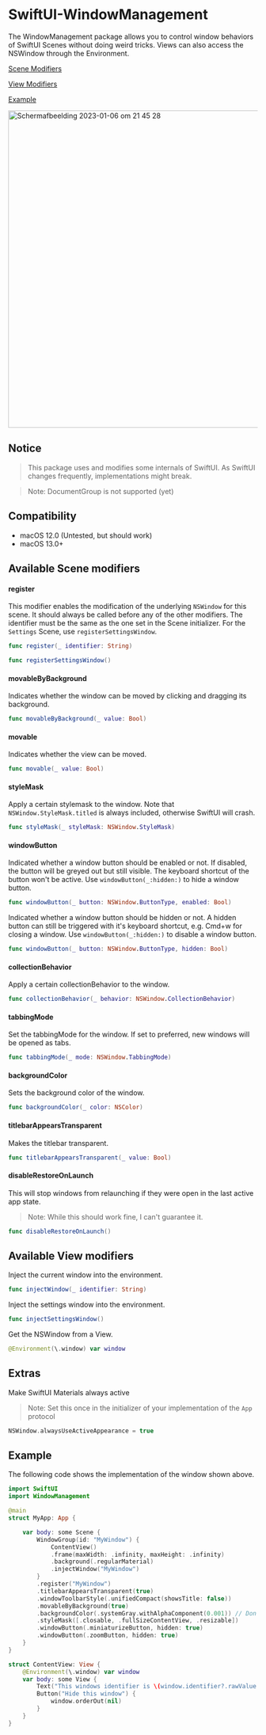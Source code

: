 # SwiftUI-WindowManagement

The WindowManagement package allows you to control window behaviors of SwiftUI Scenes without doing weird tricks.
Views can also access the NSWindow through the Environment.

[Scene Modifiers](#available-scene-modifiers)

[View Modifiers](#available-scene-modifiers)

[Example](#example)

<img width="641" alt="Scherm­afbeelding 2023-01-06 om 21 45 28" src="https://user-images.githubusercontent.com/62355975/211096955-837f2ad0-f9dd-4cf6-88e4-6a8ba0acb9d1.png">

## Notice
> This package uses and modifies some internals of SwiftUI. As SwiftUI changes frequently, implementations might break.

> Note: DocumentGroup is not supported (yet)

## Compatibility
- macOS 12.0 (Untested, but should work)
- macOS 13.0+

## Available Scene modifiers
#### register
This modifier enables the modification of the underlying `NSWindow` for this scene.
It should always be called before any of the other modifiers.
The identifier must be the same as the one set in the Scene initializer.
For the `Settings` Scene, use `registerSettingsWindow`.

```swift
func register(_ identifier: String)

func registerSettingsWindow()
```

#### movableByBackground
Indicates whether the window can be moved by clicking and dragging its background.
```swift
func movableByBackground(_ value: Bool)
```

#### movable
Indicates whether the view can be moved.
```swift
func movable(_ value: Bool)
```

#### styleMask
Apply a certain stylemask to the window.
Note that `NSWindow.StyleMask.titled` is always included, otherwise SwiftUI will crash.
```swift
func styleMask(_ styleMask: NSWindow.StyleMask)
```

#### windowButton
Indicated whether a window button should be enabled or not.
If disabled, the button will be greyed out but still visible.
The keyboard shortcut of the button won't be active.
Use `windowButton(_:hidden:)` to hide a window button.
```swift
func windowButton(_ button: NSWindow.ButtonType, enabled: Bool)
```

Indicated whether a window button should be hidden or not.
A hidden button can still be triggered with it's keyboard shortcut, e.g. Cmd+w for closing a window.
Use `windowButton(_:hidden:)` to disable a window button.
```swift
func windowButton(_ button: NSWindow.ButtonType, hidden: Bool)
```

#### collectionBehavior
Apply a certain collectionBehavior to the window.
```swift
func collectionBehavior(_ behavior: NSWindow.CollectionBehavior)
```

#### tabbingMode
Set the tabbingMode for the window.
If set to preferred, new windows will be opened as tabs.

```swift
func tabbingMode(_ mode: NSWindow.TabbingMode)
```

#### backgroundColor
Sets the background color of the window.
```swift
func backgroundColor(_ color: NSColor)
```

#### titlebarAppearsTransparent
Makes the titlebar transparent.
```swift
func titlebarAppearsTransparent(_ value: Bool)
```

#### disableRestoreOnLaunch
This will stop windows from relaunching if they were open in the last active app state.
> Note: While this should work fine, I can't guarantee it.
```swift
func disableRestoreOnLaunch()
```

## Available View modifiers
Inject the current window into the environment.
```swift
func injectWindow(_ identifier: String)
```
    
Inject the settings window into the environment.
```swift
func injectSettingsWindow()
```

Get the NSWindow from a View.
```swift
@Environment(\.window) var window
```

## Extras

Make SwiftUI Materials always active
> Note: Set this once in the initializer of your implementation of the `App` protocol
```swift
NSWindow.alwaysUseActiveAppearance = true
```

## Example

The following code shows the implementation of the window shown above.


```swift
import SwiftUI
import WindowManagement

@main
struct MyApp: App {

    var body: some Scene {
        WindowGroup(id: "MyWindow") {
            ContentView()
            .frame(maxWidth: .infinity, maxHeight: .infinity)
            .background(.regularMaterial)
            .injectWindow("MyWindow")
        }
        .register("MyWindow")
        .titlebarAppearsTransparent(true)
        .windowToolbarStyle(.unifiedCompact(showsTitle: false))
        .movableByBackground(true)
        .backgroundColor(.systemGray.withAlphaComponent(0.001)) // Don't use .clear, causes glitches.
        .styleMask([.closable, .fullSizeContentView, .resizable])
        .windowButton(.miniaturizeButton, hidden: true)
        .windowButton(.zoomButton, hidden: true)
    }
}

struct ContentView: View {
    @Environment(\.window) var window
    var body: some View {
        Text("This windows identifier is \(window.identifier?.rawValue ?? "")")
        Button("Hide this window") {
            window.orderOut(nil)
        }
    }
}
```
